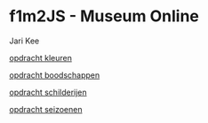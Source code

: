 # f1m2JS - Museum Online

Jari Kee

[opdracht kleuren](http://33975.hosts1.ma-cloud.nl/f1m2js/les1/)

[opdracht boodschappen]( http://33975.hosts1.ma-cloud.nl/f1m2js/les2/)

[opdracht schilderijen](http://33975.hosts1.ma-cloud.nl/f1m2js/les3/)

[opdracht seizoenen](http://33975.hosts1.ma-cloud.nl/f1m2js/les4/)
